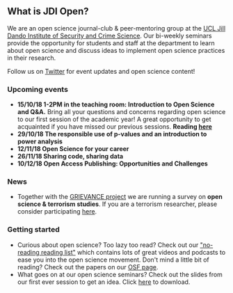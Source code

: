 ## What is JDI Open?

We are an open science journal-club & peer-mentoring group at the [UCL Jill Dando Institute of Security and Crime Science](http://www.ucl.ac.uk/jill-dando-institute). Our bi-weekly seminars provide the opportunity for students and staff at the department to learn about open science and discuss ideas to implement open science practices in their research.

Follow us on [Twitter](https://twitter.com/JDI_Open) for event updates and open science content! 

### Upcoming events
- **15/10/18 1-2PM in the teaching room: Introduction to Open Science and Q&A.** Bring all your questions and concerns regarding open science to our first session of the academic year! A great opportunity to get acquainted if you have missed our previous sessions. **Reading [here](https://psyarxiv.com/ak6jr)** 
- **29/10/18 The responsible use of p-values and an introduction to power analysis** 
- **12/11/18 Open Science for your career**
- **26/11/18 Sharing code, sharing data**
- **10/12/18 Open Access Publishing: Opportunities and Challenges**

### News
- Together with the [GRIEVANCE project](https://www.grievance-erc.com/) we are running a survey on **open science & terrorism studies**. If you are a terrorism researcher, please consider participating [here](https://www.soscisurvey.de/openscience_terrorismstudies/).

### Getting started 
- Curious about open science? Too lazy too read? Check out our ["no-reading reading list"](https://jdiopen.github.io/noreading.pdf) which contains lots of great videos and podcasts to ease you into the open science movement. Don't mind a little bit of reading? Check out the papers on our [OSF page](https://osf.io/ymw3e/).
- What goes on at our open science seminars? Check out the slides from our first ever session to get an idea. Click [here](jdiopen.github.io/firstsession.pptx) to download.
